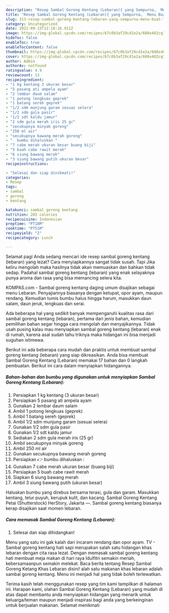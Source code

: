 ```yaml
---
description: "Resep Sambal Goreng Kentang (Lebaran){ yang Sempurna,  Menu Buat lebaran"
title: "Resep Sambal Goreng Kentang (Lebaran){ yang Sempurna,  Menu Buat lebaran"
slug: 313-resep-sambal-goreng-kentang-lebaran-yang-sempurna-menu-buat-lebaran
category: Uncategorized
date: 2022-09-15T12:18:16.911Z
image: https://img-global.cpcdn.com/recipes/67c0b3af29cd1e2a/680x482cq70/sambal-goreng-kentang-lebaran-foto-resep-utama.jpg
hideToc: false
enableToc: true
enableTocContent: false
thumbnail: https://img-global.cpcdn.com/recipes/67c0b3af29cd1e2a/680x482cq70/sambal-goreng-kentang-lebaran-foto-resep-utama.jpg
cover: https://img-global.cpcdn.com/recipes/67c0b3af29cd1e2a/680x482cq70/sambal-goreng-kentang-lebaran-foto-resep-utama.jpg
author: Admin
authorAv: notfound
ratingvalue: 4.9
reviewcount: 13
recipeingredient:
- "1 kg kentang 3 ukuran besar"
- "5 pasang ati ampela ayam"
- "2 lembar daum salam"
- "1 potong lengkuas geprek"
- "1 batang sereh geprek"
- "1/2 sdm munjung garam sesuai selera"
- "1/2 sdm gula pasir"
- "1/2 sdt kaldu jamur"
- "2 sdm gula merah iris 25 gr"
- "secukupnya minyak goreng"
- "250 ml air"
- "secukupnya bawang merah goreng"
- "  bumbu dihaluskan "
- "7 cabe merah ukuran besar buang biji"
- "5 buah cabe rawit merah"
- "6 siung bawang merah"
- "3 siung bawang putih ukuran besar"
recipeinstructions:

- "Selesai dan siap dinikmati!"
categories:
- Resep
tags:
- sambal
- goreng
- kentang

katakunci: sambal goreng kentang 
nutrition: 203 calories
recipecuisine: Indonesian
preptime: "PT18M"
cooktime: "PT51M"
recipeyield: "2"
recipecategory: Lunch

---
```



Selamat pagi Anda sedang mencari ide resep sambal goreng kentang (lebaran) yang lezat? Cara menyiapkannya sangat tidak susah. Tapi Jika keliru mengolah maka hasilnya tidak akan memuaskan dan bahkan tidak sedap. Padahal sambal goreng kentang (lebaran) yang enak selayaknya punya aroma dan rasa yang bisa memancing selera kita.


KOMPAS.com - Sambal goreng kentang daging umum disajikan sebagai menu Lebaran. Penyajiannya biasanya dengan ketupat, opor ayam, maupun rendang. Kemudian tumis bumbu halus hingga harum, masukkan daun salam, daun jeruk, lengkuas dan serai.

Ada beberapa hal yang sedikit banyak mempengaruhi kualitas rasa dari sambal goreng kentang (lebaran), pertama dari jenis bahan, kemudian pemilihan bahan segar hingga cara mengolah dan menyajikannya. Tidak usah pusing kalau mau menyiapkan sambal goreng kentang (lebaran) enak di rumah, karena asal sudah tahu triknya maka hidangan ini bisa menjadi suguhan istimewa.


Berikut ini ada beberapa cara mudah dan praktis untuk membuat sambal goreng kentang (lebaran) yang siap dikreasikan. Anda bisa membuat Sambal Goreng Kentang (Lebaran) memakai 17 bahan dan 0 langkah pembuatan. Berikut ini cara dalam menyiapkan hidangannya.

<!--inarticleads1-->

##### Bahan-bahan dan bumbu yang digunakan untuk menyiapkan Sambal Goreng Kentang (Lebaran):

1. Persiapkan 1 kg kentang (3 ukuran besar)
1. Persiapkan 5 pasang ati ampela ayam
1. Gunakan 2 lembar daum salam
1. Ambil 1 potong lengkuas (geprek)
1. Ambil 1 batang sereh (geprek)
1. Ambil 1/2 sdm munjung garam (sesuai selera)
1. Gunakan 1/2 sdm gula pasir
1. Gunakan 1/2 sdt kaldu jamur
1. Sediakan 2 sdm gula merah iris (25 gr)
1. Ambil secukupnya minyak goreng
1. Ambil 250 ml air
1. Gunakan secukupnya bawang merah goreng
1. Persiapkan  👉 bumbu dihaluskan :
1. Gunakan 7 cabe merah ukuran besar (buang biji)
1. Persiapkan 5 buah cabe rawit merah
1. Siapkan 6 siung bawang merah
1. Ambil 3 siung bawang putih (ukuran besar)


Haluskan bumbu yang direbus bersama terasi, gula dan garam. Masukkan kentang, telur puyuh, kerupuk kulit, dan kacang. Sambal Goreng Kentang Petai (Shutterstock) HerStory, Jakarta —. Sambal goreng kentang biasanya kerap disajikan saat momen lebaran. 

<!--inarticleads2-->

##### Cara memasak Sambal Goreng Kentang (Lebaran):


1. Selesai dan siap dihidangkan!

Menu yang satu ini gak kalah dari incaram rendang dan opor ayam. TV - Sambal goreng kentang hati sapi merupakan salah satu hidangan khas lebaran dengan cita rasa lezat. Dengan memasak sambal goreng kentang hati membuat meja makan di hari raya Idulfitri semakin meriah, kebersamaanpun semakin melekat. Baca berita tentang Resep Sambal Goreng Ketang Khas Lebaran disini! alah satu makanan khas lebaran adalah sambal goreng kentang. Menu ini menjadi hal yang tidak boleh terlewatkan. 

Terima kasih telah menggunakan resep yang tim kami tampilkan di halaman ini. Harapan kami, olahan Sambal Goreng Kentang (Lebaran) yang mudah di atas dapat membantu anda menyiapkan hidangan yang menarik untuk keluarga/teman maupun menjadi inspirasi bagi anda yang berkeinginan untuk berjualan makanan. Selamat menikmati
